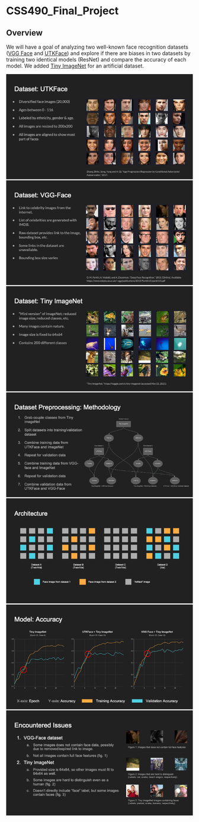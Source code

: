 # CSS490_Final_Project
<h2>Overview </h2>

We will have a goal of analyzing two well-known face recognition datasets ([VGG Face](https://www.robots.ox.ac.uk/~vgg/data/vgg_face/) and [UTKFace](https://susanqq.github.io/UTKFace/)) and explore if there are biases in two datasets by training two identical models (ResNet) and compare the accuracy of each model. We added [Tiny ImageNet](https://www.kaggle.com/c/tiny-imagenet) for an artificial dataset.


![](Images/UTK.png)
![](Images/VGG.png)
![](Images/TinyImageNet.png)
![](Images/Methodology.png)
![](Images/Architecture.png)
![](Images/Accuracy.png)
![](Images/EncounteredIssue.png)









